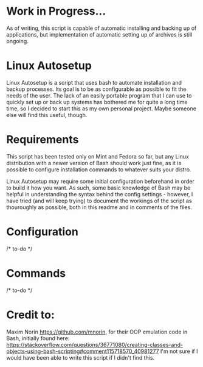 # Work in Progress...
As of writing, this script is capable of automatic installing and backing up of applications, but implementation of automatic setting up of archives is still ongoing.
# Linux Autosetup
Linux Autosetup is a script that uses bash to automate installation and backup processes. Its goal is to be as configurable as possible to fit the needs of the user. The lack of an easily portable program that I can use to quickly set up or back up systems has bothered me for quite a long time time, so I decided to start this as my own personal project. Maybe someone else will find this useful, though.
# Requirements
This script has been tested only on Mint and Fedora so far, but any Linux distribution with a newer version of Bash should work just fine, as it is possible to configure installation commands to whatever suits your distro.

Linux Autosetup may require some initial configuration beforehand in order to build it how you want. As such, some basic knowledge of Bash may be helpful in understanding the syntax behind the config settings - however, I have tried (and will keep trying) to document the workings of the script as thouroughly as possible, both in this readme and in comments of the files.
# Configuration
/* to-do */
# Commands
/* to-do */
# Credit to:
Maxim Norin https://github.com/mnorin, for their OOP emulation code in Bash, initially found here: https://stackoverflow.com/questions/36771080/creating-classes-and-objects-using-bash-scripting#comment115718570_40981277 I'm not sure if I would have been able to write this script if I didn't find this.
